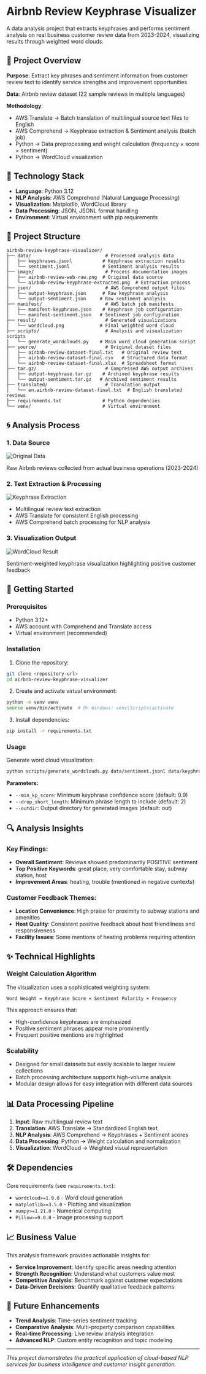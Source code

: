 # Airbnb Review Keyphrase Visualizer

A data analysis project that extracts keyphrases and performs sentiment analysis on real business customer review data from 2023-2024, visualizing results through weighted word clouds.

## 📝 Project Overview

**Purpose**: Extract key phrases and sentiment information from customer review text to identify service strengths and improvement opportunities

**Data**: Airbnb review dataset (22 sample reviews in multiple languages)

**Methodology**:
- AWS Translate → Batch translation of multilingual source text files to English
- AWS Comprehend → Keyphrase extraction & Sentiment analysis (batch job)
- Python → Data preprocessing and weight calculation (frequency × score × sentiment)
- Python → WordCloud visualization

## 🔧 Technology Stack

- **Language**: Python 3.12
- **NLP Analysis**: AWS Comprehend (Natural Language Processing)
- **Visualization**: Matplotlib, WordCloud library
- **Data Processing**: JSON, JSONL format handling
- **Environment**: Virtual environment with pip requirements

## 📁 Project Structure

```
airbnb-review-keyphrase-visualizer/
├── data/                           # Processed analysis data
│   ├── keyphrases.jsonl           # Keyphrase extraction results
│   └── sentiment.jsonl            # Sentiment analysis results
├── image/                          # Process documentation images
│   ├── airbnb-review-web-raw.png  # Original data source
│   └── airbnb-review-keyphrase-extracted.png  # Extraction process
├── json/                           # AWS Comprehend output files
│   ├── output-keyphrase.json      # Raw keyphrase analysis
│   └── output-sentiment.json     # Raw sentiment analysis
├── manifest/                       # AWS batch job manifests
│   ├── manifest-keyphrase.json    # Keyphrase job configuration
│   └── manifest-sentiment.json   # Sentiment job configuration
├── result/                         # Generated visualizations
│   └── wordcloud.png             # Final weighted word cloud
├── scripts/                        # Analysis and visualization scripts
│   └── generate_wordclouds.py    # Main word cloud generation script
├── source/                         # Original dataset files
│   ├── airbnb-review-dataset-final.txt   # Original review text
│   ├── airbnb-review-dataset-final.csv   # Structured data format
│   └── airbnb-review-dataset-final.xlsx  # Spreadsheet format
├── tar.gz/                         # Compressed AWS output archives
│   ├── output-keyphrase.tar.gz    # Archived keyphrase results
│   └── output-sentiment.tar.gz   # Archived sentiment results
├── translated/                     # Translation output
│   └── en.airbnb-review-dataset-final.txt  # English translated reviews
├── requirements.txt               # Python dependencies
└── venv/                          # Virtual environment
```

## 🌀 Analysis Process

### 1. Data Source
![Original Data](image/airbnb-review-web-raw.png)

Raw Airbnb reviews collected from actual business operations (2023-2024)

### 2. Text Extraction & Processing
![Keyphrase Extraction](image/airbnb-review-keyphrase-extracted.png)

- Multilingual review text extraction
- AWS Translate for consistent English processing
- AWS Comprehend batch processing for NLP analysis

### 3. Visualization Output
![WordCloud Result](result/wordcloud.png)

Sentiment-weighted keyphrase visualization highlighting positive customer feedback

## 🚀 Getting Started

### Prerequisites
- Python 3.12+
- AWS account with Comprehend and Translate access
- Virtual environment (recommended)

### Installation

1. Clone the repository:
```bash
git clone <repository-url>
cd airbnb-review-keyphrase-visualizer
```

2. Create and activate virtual environment:
```bash
python -m venv venv
source venv/bin/activate  # On Windows: venv\Scripts\activate
```

3. Install dependencies:
```bash
pip install -r requirements.txt
```

### Usage

Generate word cloud visualization:
```bash
python scripts/generate_wordclouds.py data/sentiment.jsonl data/keyphrases.jsonl --min_kp_score 0.9 --outdir result
```

**Parameters:**
- `--min_kp_score`: Minimum keyphrase confidence score (default: 0.9)
- `--drop_short_length`: Minimum phrase length to include (default: 2)
- `--outdir`: Output directory for generated images (default: out)

## 🔍 Analysis Insights

### Key Findings:
- **Overall Sentiment**: Reviews showed predominantly POSITIVE sentiment
- **Top Positive Keywords**: great place, very comfortable stay, subway station, host
- **Improvement Areas**: heating, trouble (mentioned in negative contexts)

### Customer Feedback Themes:
- **Location Convenience**: High praise for proximity to subway stations and amenities
- **Host Quality**: Consistent positive feedback about host friendliness and responsiveness  
- **Facility Issues**: Some mentions of heating problems requiring attention

## ✨ Technical Highlights

### Weight Calculation Algorithm
The visualization uses a sophisticated weighting system:
```
Word Weight = Keyphrase Score × Sentiment Polarity × Frequency
```

This approach ensures that:
- High-confidence keyphrases are emphasized
- Positive sentiment phrases appear more prominently
- Frequent positive mentions are highlighted

### Scalability
- Designed for small datasets but easily scalable to larger review collections
- Batch processing architecture supports high-volume analysis
- Modular design allows for easy integration with different data sources

## 📊 Data Processing Pipeline

1. **Input**: Raw multilingual review text
2. **Translation**: AWS Translate → Standardized English text
3. **NLP Analysis**: AWS Comprehend → Keyphrases + Sentiment scores
4. **Data Processing**: Python → Weight calculation and normalization
5. **Visualization**: WordCloud → Weighted visual representation

## 🛠️ Dependencies

Core requirements (see `requirements.txt`):
- `wordcloud>=1.9.0` - Word cloud generation
- `matplotlib>=3.5.0` - Plotting and visualization
- `numpy>=1.21.0` - Numerical computing
- `Pillow>=9.0.0` - Image processing support

## 📈 Business Value

This analysis framework provides actionable insights for:
- **Service Improvement**: Identify specific areas needing attention
- **Strength Recognition**: Understand what customers value most
- **Competitive Analysis**: Benchmark against customer expectations
- **Data-Driven Decisions**: Quantify qualitative feedback patterns

## 🔮 Future Enhancements

- **Trend Analysis**: Time-series sentiment tracking
- **Comparative Analysis**: Multi-property comparison capabilities
- **Real-time Processing**: Live review analysis integration
- **Advanced NLP**: Custom entity recognition and topic modeling

---

*This project demonstrates the practical application of cloud-based NLP services for business intelligence and customer insight generation.*
